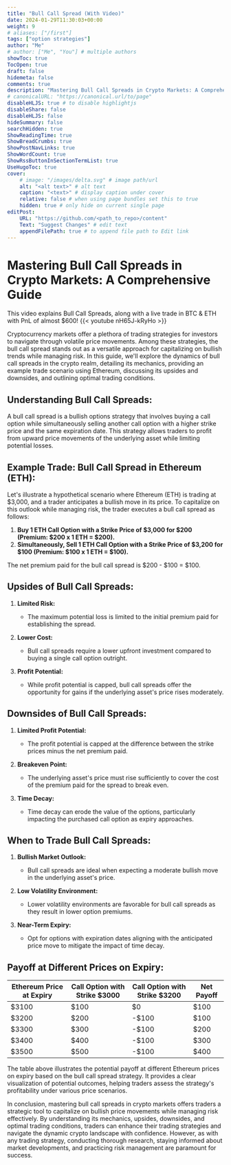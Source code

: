 ```yaml
---
title: "Bull Call Spread (With Video)"
date: 2024-01-29T11:30:03+00:00
weight: 9
# aliases: ["/first"]
tags: ["option strategies"]
author: "Me"
# author: ["Me", "You"] # multiple authors
showToc: true
TocOpen: true
draft: false
hidemeta: false
comments: true
description: "Mastering Bull Call Spreads in Crypto Markets: A Comprehensive Guide"
# canonicalURL: "https://canonical.url/to/page"
disableHLJS: true # to disable highlightjs
disableShare: false
disableHLJS: false
hideSummary: false
searchHidden: true
ShowReadingTime: true
ShowBreadCrumbs: true
ShowPostNavLinks: true
ShowWordCount: true
ShowRssButtonInSectionTermList: true
UseHugoToc: true
cover:
    # image: "/images/delta.svg" # image path/url
    alt: "<alt text>" # alt text
    caption: "<text>" # display caption under cover
    relative: false # when using page bundles set this to true
    hidden: true # only hide on current single page
editPost:
    URL: "https://github.com/<path_to_repo>/content"
    Text: "Suggest Changes" # edit text
    appendFilePath: true # to append file path to Edit link
---
```


# Mastering Bull Call Spreads in Crypto Markets: A Comprehensive Guide
This video explains Bull Call Spreads, along with a live trade in BTC & ETH with PnL of almost $600!
{{< youtube nH65J-kRyHo >}}

Cryptocurrency markets offer a plethora of trading strategies for investors to navigate through volatile price movements. Among these strategies, the bull call spread stands out as a versatile approach for capitalizing on bullish trends while managing risk. In this guide, we'll explore the dynamics of bull call spreads in the crypto realm, detailing its mechanics, providing an example trade scenario using Ethereum, discussing its upsides and downsides, and outlining optimal trading conditions.

## Understanding Bull Call Spreads:

A bull call spread is a bullish options strategy that involves buying a call option while simultaneously selling another call option with a higher strike price and the same expiration date. This strategy allows traders to profit from upward price movements of the underlying asset while limiting potential losses.

## Example Trade: Bull Call Spread in Ethereum (ETH):

Let's illustrate a hypothetical scenario where Ethereum (ETH) is trading at $3,000, and a trader anticipates a bullish move in its price. To capitalize on this outlook while managing risk, the trader executes a bull call spread as follows:

1. **Buy 1 ETH Call Option with a Strike Price of $3,000 for $200 (Premium: $200 x 1 ETH = $200).**
2. **Simultaneously, Sell 1 ETH Call Option with a Strike Price of $3,200 for $100 (Premium: $100 x 1 ETH = $100).**

The net premium paid for the bull call spread is $200 - $100 = $100.

## Upsides of Bull Call Spreads:

1. **Limited Risk:**
   - The maximum potential loss is limited to the initial premium paid for establishing the spread.

2. **Lower Cost:**
   - Bull call spreads require a lower upfront investment compared to buying a single call option outright.

3. **Profit Potential:**
   - While profit potential is capped, bull call spreads offer the opportunity for gains if the underlying asset's price rises moderately.

## Downsides of Bull Call Spreads:

1. **Limited Profit Potential:**
   - The profit potential is capped at the difference between the strike prices minus the net premium paid.

2. **Breakeven Point:**
   - The underlying asset's price must rise sufficiently to cover the cost of the premium paid for the spread to break even.

3. **Time Decay:**
   - Time decay can erode the value of the options, particularly impacting the purchased call option as expiry approaches.

## When to Trade Bull Call Spreads:

1. **Bullish Market Outlook:**
   - Bull call spreads are ideal when expecting a moderate bullish move in the underlying asset's price.

2. **Low Volatility Environment:**
   - Lower volatility environments are favorable for bull call spreads as they result in lower option premiums.

3. **Near-Term Expiry:**
   - Opt for options with expiration dates aligning with the anticipated price move to mitigate the impact of time decay.

## Payoff at Different Prices on Expiry:

| Ethereum Price at Expiry | Call Option with Strike $3000 | Call Option with Strike $3200 | Net Payoff |
|--------------------------|-------------------------------|-------------------------------|------------|
| $3100                    | $100                          | $0                            | $100       |
| $3200                    | $200                          | -$100                         | $100       |
| $3300                    | $300                          | -$100                         | $200       |
| $3400                    | $400                          | -$100                         | $300       |
| $3500                    | $500                          | -$100                         | $400       |

The table above illustrates the potential payoff at different Ethereum prices on expiry based on the bull call spread strategy. It provides a clear visualization of potential outcomes, helping traders assess the strategy's profitability under various price scenarios.

In conclusion, mastering bull call spreads in crypto markets offers traders a strategic tool to capitalize on bullish price movements while managing risk effectively. By understanding its mechanics, upsides, downsides, and optimal trading conditions, traders can enhance their trading strategies and navigate the dynamic crypto landscape with confidence. However, as with any trading strategy, conducting thorough research, staying informed about market developments, and practicing risk management are paramount for success.
